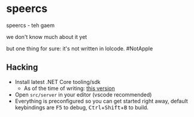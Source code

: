 
# speercs

speercs - teh gaem

we don't know much about it yet

but one thing for sure: it's not written in lolcode. #NotApple

## Hacking

- Install latest .NET Core tooling/sdk
  - As of the time of writing: [this version](https://github.com/dotnet/core/blob/master/release-notes/download-archives/1.1.1-download.md)
- Open `src/server` in your editor (vscode recommended)
- Everything is preconfigured so you can get started right away, default keybindings are <kbd>F5</kbd> to debug, <kbd>Ctrl</kbd>+<kbd>Shift</kbd>+<kbd>B</kbd> to build.